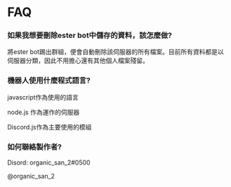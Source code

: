 # FAQ

### 如果我想要刪除ester bot中儲存的資料，該怎麼做?

將ester bot踢出群組，便會自動刪除該伺服器的所有檔案。目前所有資料都是以伺服器分類，因此不用擔心還有其他個人檔案殘留。

### 機器人使用什麼程式語言?

javascript作為使用的語言

node.js 作為運作的伺服器

Discord.js作為主要使用的模組

### 如何聯絡製作者?

Disord: organic\_san\_2#0500

@organic\_san\_2
